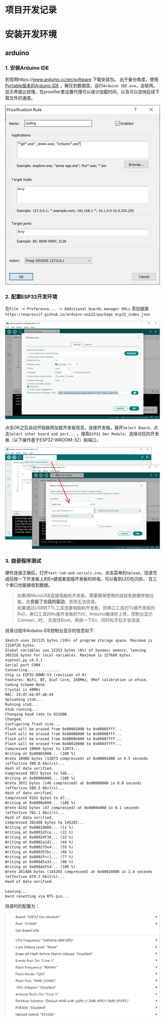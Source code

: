 # 项目开发记录

# 安装开发环境

## arduino

### 1. 安装Arduino IDE

到官网https://www.arduino.cc/en/software 下载安装包。
出于备份角度，使用[Portable版本的Arduino IDE](https://downloads.arduino.cc/arduino-ide/arduino-ide_2.1.0_Windows_64bit.zip)
，解压到数据盘，运行`Arduino IDE.exe`，会联网，显示界面比较慢。在proxifier里设置代理可以减少加载时间，以及可以加快后续下载文件的速度。

![img.png](img/proxifier-rules.png)

### 2. 配置ESP32开发环境

在`File -> Preference... -> Additional boards manager URLs`
添加链接`https://espressif.github.io/arduino-esp32/package_esp32_index.json`

![img.png](img/arduino-support-esp32.png)

点击OK之后自动开始联网加载开发板信息。连接开发板，展开`Select Board`，点击`Select other board and port...`
，搜索`ESP32 Dev Module`，选择对应的开发板（以下操作基于ESP32-WROOM-32）和端口，

![img_1.png](img/arduino-select-board.png)

### 3. 烧录程序测试

硬件连接正确后，打开`test-led-and-serials.ino`，点击菜单的`Upload`，烧录完成后按一下开发板上的En键或者拔插开发板的供电，可以看到LED在闪烁，
在三个串口也能接收到数据。

> 如果用MicroUSB连接电脑和开发板，需要确保使用的线缆有数据传输功能，且**安装了合适的驱动**，否则无法烧录。  
> 如果通过USB转TTL工具连接电脑和开发板，则串口工具的Tx接开发板的Rx0，串口工具的Rx接开发板的Tx0，Arduino编译好上传，控制台显示Connect...时，
> 先按住Boot，再按一下En，同时松手后才会烧录

烧录过程中Arduino IDE控制台显示的信息如下

```text
Sketch uses 261125 bytes (19%) of program storage space. Maximum is 1310720 bytes.
Global variables use 22352 bytes (6%) of dynamic memory, leaving 305328 bytes for local variables. Maximum is 327680 bytes.
esptool.py v4.5.1
Serial port COM4
Connecting...............
Chip is ESP32-D0WD-V3 (revision v3.0)
Features: WiFi, BT, Dual Core, 240MHz, VRef calibration in efuse, Coding Scheme None
Crystal is 40MHz
MAC: 24:d7:eb:0f:ab:44
Uploading stub...
Running stub...
Stub running...
Changing baud rate to 921600
Changed.
Configuring flash size...
Flash will be erased from 0x00001000 to 0x00005fff...
Flash will be erased from 0x00008000 to 0x00008fff...
Flash will be erased from 0x0000e000 to 0x0000ffff...
Flash will be erased from 0x00010000 to 0x0004ffff...
Compressed 18960 bytes to 13073...
Writing at 0x00001000... (100 %)
Wrote 18960 bytes (13073 compressed) at 0x00001000 in 0.5 seconds (effective 300.0 kbit/s)...
Hash of data verified.
Compressed 3072 bytes to 146...
Writing at 0x00008000... (100 %)
Wrote 3072 bytes (146 compressed) at 0x00008000 in 0.0 seconds (effective 589.5 kbit/s)...
Hash of data verified.
Compressed 8192 bytes to 47...
Writing at 0x0000e000... (100 %)
Wrote 8192 bytes (47 compressed) at 0x0000e000 in 0.1 seconds (effective 762.1 kbit/s)...
Hash of data verified.
Compressed 261488 bytes to 145203...
Writing at 0x00010000... (11 %)
Writing at 0x0001d7ce... (22 %)
Writing at 0x00024f34... (33 %)
Writing at 0x0002a1d1... (44 %)
Writing at 0x0002f5e4... (55 %)
Writing at 0x000357bc... (66 %)
Writing at 0x0003fcc1... (77 %)
Writing at 0x00045a33... (88 %)
Writing at 0x0004af54... (100 %)
Wrote 261488 bytes (145203 compressed) at 0x00010000 in 2.4 seconds (effective 879.2 kbit/s)...
Hash of data verified.

Leaving...
Hard resetting via RTS pin...
```

烧录时的配置为：

![img.png](img/arduino-esp32-conf.png)

